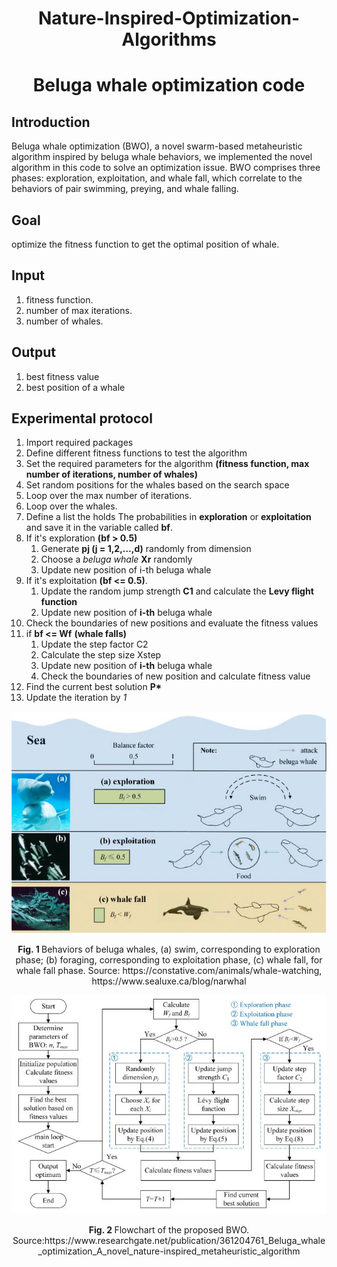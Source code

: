 <h1 align='center'>Nature-Inspired-Optimization-Algorithms</h1>
<h1 align='center'>Beluga whale optimization code</h1>

## Introduction 
Beluga whale optimization (BWO), a novel swarm-based metaheuristic algorithm inspired by beluga whale behaviors, we implemented the novel algorithm in this code to solve an optimization issue. BWO comprises three phases: exploration, exploitation, and whale fall, which correlate to the behaviors of pair swimming, preying, and whale falling.

## Goal
optimize the fitness function to get the optimal position of whale.

## Input

1. fitness function.
2. number of max iterations.
3. number of whales.

## Output
1. best fitness value
2. best position of a whale

## Experimental protocol

1. Import required packages
2. Define different fitness functions to test the algorithm
3. Set the required parameters for the algorithm **(fitness function, max number of iterations, number of whales)**
4. Set random positions for the whales based on the search space
5. Loop over the max number of iterations.
6. Loop over the whales.
7. Define a list the holds The probabilities in **exploration** or **exploitation** and save it in the variable called **bf**.
8. If it's exploration **(bf > 0.5)**
    1. Generate **pj (j = 1,2,…,d)** randomly from dimension
    2. Choose a *beluga whale* **Xr** randomly
    3. Update new position of i-th beluga whale
9. If it's exploitation **(bf <= 0.5)**.
    1. Update the random jump strength **C1** and calculate the **Levy flight function**
    2. Update new position of **i-th** beluga whale
10. Check the boundaries of new positions and evaluate the fitness values
11. if **bf <= Wf** **(whale falls)**
    1. Update the step factor C2
    2. Calculate the step size Xstep
    3. Update new position of **i-th** beluga whale
    4. Check the boundaries of new position and calculate fitness value
12. Find the current best solution **P\***
13. Update the iteration by *1*

<p align="center">
  <img src="https://github.com/Eng-ZeyadTarek/Nature-Inspired-Optimization-Algorithms/blob/main/Beluga%201.JPG" alt='Behaviors of beluga whales'>
</p>

<p align="center">
    <strong> Fig. 1 </strong> Behaviors of beluga whales, (a) swim, corresponding to exploration phase; (b) foraging, corresponding to exploitation phase, (c) whale fall, for whale fall phase. Source: https://constative.com/animals/whale-watching, https://www.sealuxe.ca/blog/narwhal
</p>

<p align="center">
  <img src="https://github.com/Eng-ZeyadTarek/Nature-Inspired-Optimization-Algorithms/blob/main/Beluga%202.JPG" alt='Flowchart of the proposed BWO'>
</p>

<p align="center">
    <strong> Fig. 2 </strong> Flowchart of the proposed BWO. Source:https://www.researchgate.net/publication/361204761_Beluga_whale_optimization_A_novel_nature-inspired_metaheuristic_algorithm
</p>
